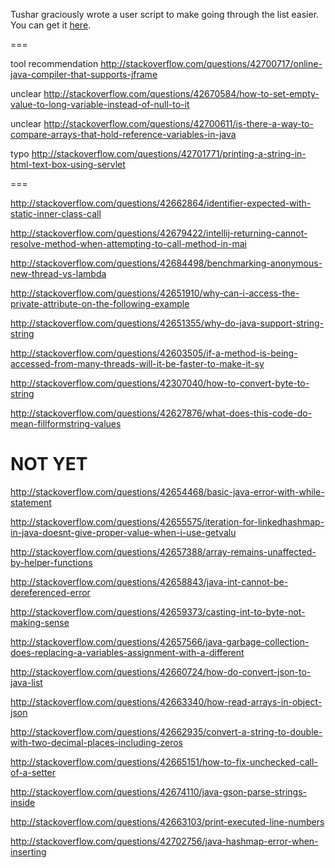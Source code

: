 Tushar graciously wrote a user script to make going through the list easier. You can get it [here](https://github.com/tusharjadhav219/Userscript-for-delete-candidates).

===

tool recommendation http://stackoverflow.com/questions/42700717/online-java-compiler-that-supports-jframe

unclear http://stackoverflow.com/questions/42670584/how-to-set-empty-value-to-long-variable-instead-of-null-to-it

unclear http://stackoverflow.com/questions/42700611/is-there-a-way-to-compare-arrays-that-hold-reference-variables-in-java

typo http://stackoverflow.com/questions/42701771/printing-a-string-in-html-text-box-using-servlet

===

http://stackoverflow.com/questions/42662864/identifier-expected-with-static-inner-class-call

http://stackoverflow.com/questions/42679422/intellij-returning-cannot-resolve-method-when-attempting-to-call-method-in-mai

http://stackoverflow.com/questions/42684498/benchmarking-anonymous-new-thread-vs-lambda

http://stackoverflow.com/questions/42651910/why-can-i-access-the-private-attribute-on-the-following-example

http://stackoverflow.com/questions/42651355/why-do-java-support-string-string

http://stackoverflow.com/questions/42603505/if-a-method-is-being-accessed-from-many-threads-will-it-be-faster-to-make-it-sy

http://stackoverflow.com/questions/42307040/how-to-convert-byte-to-string

http://stackoverflow.com/questions/42627876/what-does-this-code-do-mean-fillformstring-values

NOT YET
=====

http://stackoverflow.com/questions/42654468/basic-java-error-with-while-statement

http://stackoverflow.com/questions/42655575/iteration-for-linkedhashmap-in-java-doesnt-give-proper-value-when-i-use-getvalu

http://stackoverflow.com/questions/42657388/array-remains-unaffected-by-helper-functions

http://stackoverflow.com/questions/42658843/java-int-cannot-be-dereferenced-error

http://stackoverflow.com/questions/42659373/casting-int-to-byte-not-making-sense

http://stackoverflow.com/questions/42657566/java-garbage-collection-does-replacing-a-variables-assignment-with-a-different

http://stackoverflow.com/questions/42660724/how-do-convert-json-to-java-list

http://stackoverflow.com/questions/42663340/how-read-arrays-in-object-json

http://stackoverflow.com/questions/42662935/convert-a-string-to-double-with-two-decimal-places-including-zeros

http://stackoverflow.com/questions/42665151/how-to-fix-unchecked-call-of-a-setter

http://stackoverflow.com/questions/42674110/java-gson-parse-strings-inside

http://stackoverflow.com/questions/42663103/print-executed-line-numbers

http://stackoverflow.com/questions/42702756/java-hashmap-error-when-inserting